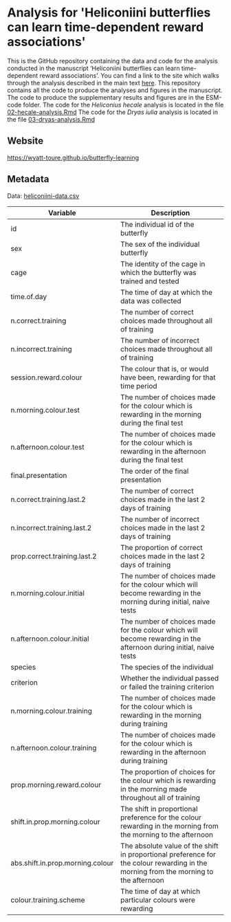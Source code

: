 # Analysis for 'Heliconiini butterflies can learn time-dependent reward associations'

This is the GitHub repository containing the data and code for the analysis conducted in the manuscript ‘Heliconiini butterflies can learn time-dependent reward associations’. You can find a link to the site which walks through the analysis described in the main text [here](https://wyatt-toure.github.io/butterfly-learning). This repository contains all the code to produce the analyses and figures in the manuscript. The code to produce the supplementary results and figures are in the ESM-code folder. 
The code for the *Heliconius hecale* analysis is located in the file [02-hecale-analysis.Rmd](https://github.com/wyatt-toure/butterfly-learning/blob/main/02-hecale-analysis.Rmd)
The code for the *Dryas iulia* analysis is located in the file [03-dryas-analysis.Rmd](https://github.com/wyatt-toure/butterfly-learning/blob/main/03-dryas-analysis.Rmd)

## Website

https://wyatt-toure.github.io/butterfly-learning

## Metadata 

Data: [heliconiini-data.csv](https://github.com/wyatt-toure/butterfly-learning/blob/main/heliconiini-data.csv)

| Variable                         | Description                                                                                                                          |
|----------------------------------|--------------------------------------------------------------------------------------------------------------------------------------|
| id                               | The individual id of the butterfly                                                                                                   |
| sex                              | The sex of the individual butterfly                                                                                                  |
| cage                             | The identity of the cage in which the butterfly was trained and tested                                                               |
| time.of.day                      | The time of day at which the data was collected                                                                                      |
| n.correct.training               | The number of correct choices made throughout all of training                                                                        |
| n.incorrect.training             | The number of incorrect choices made throughout all of training                                                                      |
| session.reward.colour            | The colour that is, or would have been, rewarding for that time period                                                               |
| n.morning.colour.test            | The number of choices made for the colour which is rewarding in the morning during the final test                                    |
| n.afternoon.colour.test          | The number of choices made for the colour which is rewarding in the afternoon during the final test                                  |
| final.presentation               | The order of the final presentation                                                                                                  |
| n.correct.training.last.2        | The number of correct choices made in the last 2 days of training                                                                    |
| n.incorrect.training.last.2      | The number of incorrect choices made in the last 2 days of training                                                                  |
| prop.correct.training.last.2     | The proportion of correct choices made in the last 2 days of training                                                                |
| n.morning.colour.initial         | The number of choices made for the colour which will become rewarding in the morning during initial, naive tests                     |
| n.afternoon.colour.initial       | The number of choices made for the colour which will become rewarding in the afternoon during initial, naive tests                   |
| species                          | The species of the individual                                                                                                        |
| criterion                        | Whether the individual passed or failed the training criterion                                                                       |
| n.morning.colour.training        | The number of choices made for the colour which is rewarding in the morning during training                                          |
| n.afternoon.colour.training      | The number of choices made for the colour which is rewarding in the afternoon during training                                        |
| prop.morning.reward.colour       | The proportion of choices for the colour which is rewarding in the morning made throughout all of training                           |
| shift.in.prop.morning.colour     | The shift in proportional preference for the colour rewarding in the morning from the morning to the afternoon                       |
| abs.shift.in.prop.morning.colour | The absolute value of the shift in proportional preference for the colour rewarding in the morning from the morning to the afternoon |
| colour.training.scheme           | The time of day at which particular colours were rewarding                                                                           |
